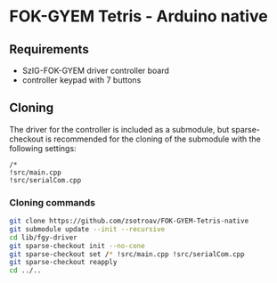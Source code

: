 # FOK-GYEM Tetris - Arduino native

## Requirements
- SzIG-FOK-GYEM driver controller board 
- controller keypad with 7 buttons

## Cloning
The driver for the controller is included as a submodule, but sparse-checkout
is recommended for the cloning of the submodule with the following settings:
```
/*
!src/main.cpp
!src/serialCom.cpp
```

### Cloning commands
```sh
git clone https://github.com/zsotroav/FOK-GYEM-Tetris-native
git submodule update --init --recursive
cd lib/fgy-driver
git sparse-checkout init --no-cone
git sparse-checkout set /* !src/main.cpp !src/serialCom.cpp 
git sparse-checkout reapply
cd ../..
```